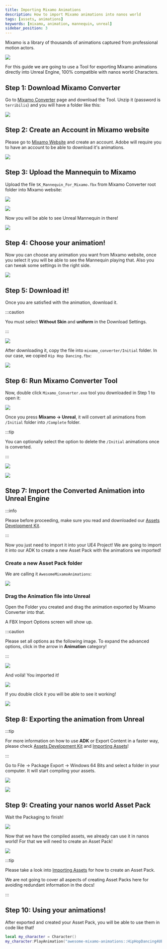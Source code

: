 ```yaml
---
title: Importing Mixamo Animations
description: How to import Mixamo animations into nanos world
tags: [assets, animations]
keywords: [mixamo, animation, mannequin, unreal]
sidebar_position: 3
---
```



Mixamo is a library of thousands of animations captured from professional motion actors.

![](/img/docs/mixamo.webp)

For this guide we are going to use a Tool for exporting Mixamo animations directly into Unreal Engine, 100% compatible with nanos world Characters.

## Step 1: Download Mixamo Converter

Go to [Mixamo Converter](http://terribilisstudio.fr/?section=MC) page and download the Tool. Unzip it (password is `terribilis`) and you will have a folder like this:

![](/img/docs/tutorials/mixamo-02.webp)

## Step 2: Create an Account in Mixamo website

Please go to [Mixamo Website](https://mixamo.com) and create an account. Adobe will require you to have an account to be able to download it's animations.

![](/img/docs/tutorials/mixamo-01.webp)

## Step 3: Upload the Mannequin to Mixamo

Upload the file `SK_Mannequin_For_Mixamo.fbx` from Mixamo Converter root folder into Mixamo website:

![](/img/docs/tutorials/mixamo-03.webp)

![](/img/docs/tutorials/mixamo-04.webp)

Now you will be able to see Unreal Mannequin in there!

![](/img/docs/tutorials/mixamo-05.webp)

## Step 4: Choose your animation!

Now you can choose any animation you want from Mixamo website, once you select it you will be able to see the Mannequin playing that. Also you can tweak some settings in the right side.

![](/img/docs/tutorials/mixamo-06.webp)

## Step 5: Download it!

Once you are satisfied with the animation, download it.

:::caution

You must select **Without Skin** and **uniform** in the Download Settings.

:::

![](/img/docs/tutorials/mixamo-07.webp)

After downloading it, copy the file into `mixamo_converter/Initial` folder. In our case, we copied `Hip Hop Dancing.fbx`:

![](/img/docs/tutorials/mixamo-08.webp)

## Step 6: Run Mixamo Converter Tool

Now, double click `Mixamo_Converter.exe` tool you downloaded in Step 1 to open it:

![](/img/docs/tutorials/mixamo-09.webp)

Once you press **Mixamo -> Unreal**, it will convert all animations from `/Initial` folder into `/Complete` folder.

:::tip

You can optionally select the option to delete the `/Initial` animations once is converted.

:::

![](/img/docs/tutorials/mixamo-10.webp)

![](/img/docs/tutorials/mixamo-11.webp)

## Step 7: Import the Converted Animation into Unreal Engine

:::info

Please before proceeding, make sure you read and downloaded our [Assets Development Kit](/assets-modding/creating-assets/adk-assets-development-kit.md).

:::

Now you just need to import it into your UE4 Project! We are going to import it into our ADK to create a new Asset Pack with the animations we imported!

### Create a new Asset Pack folder

We are calling it `AwesomeMixamoAnimations`:

![](/img/docs/tutorials/mixamo-12.webp)

### Drag the Animation file into Unreal

Open the Folder you created and drag the animation exported by Mixamo Converter into that.

A FBX Import Options screen will show up.

:::caution

Please set all options as the following image. To expand the advanced options, click in the arrow in **Animation** category!

:::

![](/img/docs/tutorials/mixamo-13.webp)

And voilá! You imported it!

![](/img/docs/tutorials/mixamo-14.webp)

If you double click it you will be able to see it working!

![](/img/docs/tutorials/mixamo-15.webp)

## Step 8: Exporting the animation from Unreal

:::tip

For more information on how to use **ADK** or Export Content in a faster way, please check [Assets Development Kit](/assets-modding/creating-assets/adk-assets-development-kit.md) and [Importing Assets](/assets-modding/creating-assets/importing-assets.md)!

:::

Go to File -> Package Export -> Windows 64 Bits and select a folder in your computer. It will start compiling your assets.

![](/img/docs/tutorials/mixamo-16.webp)

![](/img/docs/tutorials/mixamo-17.webp)

## Step 9: Creating your nanos world Asset Pack

Wait the Packaging to finish!

![](/img/docs/tutorials/mixamo-18.webp)

Now that we have the compiled assets, we already can use it in nanos world! For that we will need to create an Asset Pack!

![](/img/docs/tutorials/mixamo-19.webp)

:::tip

Please take a look into [Importing Assets](/assets-modding/creating-assets/importing-assets.md#exporting--cooking-your-assets) for how to create an Asset Pack.

We are not going to cover all aspects of creating Asset Packs here for avoiding redundant information in the docs!

:::

## Step 10: Using your animations!

After exported and created your Asset Pack, you will be able to use them in code like that!

```lua showLineNumbers
local my_character = Character()
my_character:PlayAnimation("awesome-mixamo-animations::HipHopDancing4UE4")
```

